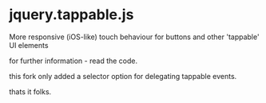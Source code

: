 jquery.tappable.js
==================

More responsive (iOS-like) touch behaviour for buttons and other 'tappable' UI elements

for further information - read the code.

this fork only added a selector option for delegating tappable events.

thats it folks.

